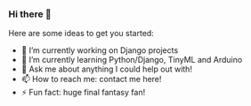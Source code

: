 ### Hi there 👋

Here are some ideas to get you started:

- 🔭 I’m currently working on Django projects
- 🌱 I’m currently learning Python/Django, TinyML and Arduino
- 💬 Ask me about anything I could help out with!
- 📫 How to reach me: contact me here!
- ⚡ Fun fact: huge final fantasy fan!
